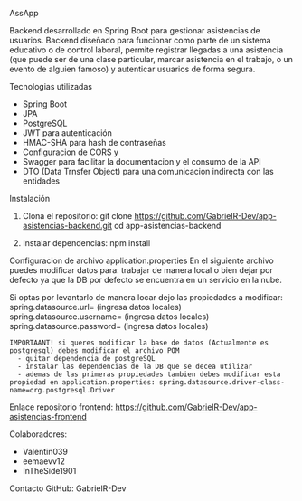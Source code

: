 AssApp

Backend desarrollado en Spring Boot para gestionar asistencias de usuarios. Backend diseñado para funcionar como parte de un sistema educativo o de control laboral, permite registrar llegadas a una asistencia (que puede ser de una clase 
particular, marcar asistencia en el trabajo, o un evento de alguien famoso) y autenticar usuarios de forma segura.

Tecnologias utilizadas
- Spring Boot
- JPA
- PostgreSQL
- JWT para autenticación  
- HMAC-SHA para hash de contraseñas  
- Configuracion de CORS y
- Swagger para facilitar la documentacion y el consumo de la API
- DTO (Data Trnsfer Object) para una comunicacion indirecta con las entidades

Instalación

1. Clona el repositorio:
   git clone https://github.com/GabrielR-Dev/app-asistencias-backend.git
   cd app-asistencias-backend

2. Instalar dependencias:
   npm install


Configuracion de archivo application.properties
  En el siguiente archivo puedes modificar datos para: trabajar de manera local o bien dejar por defecto ya que la DB por defecto se encuentra en un servicio en la nube.

  Si optas por levantarlo de manera locar dejo las propiedades a modificar:
    spring.datasource.url= (ingresa datos locales)
    spring.datasource.username= (ingresa datos locales)
    spring.datasource.password= (ingresa datos locales)

    IMPORTAANT! si queres modificar la base de datos (Actualmente es postgresql) debes modificar el archivo POM 
      - quitar dependencia de postgreSQL
      - instalar las dependencias de la DB que se decea utilizar
      - ademas de las primeras propiedades tambien debes modificar esta propiedad en application.properties: spring.datasource.driver-class-name=org.postgresql.Driver

Enlace repositorio frontend: https://github.com/GabrielR-Dev/app-asistencias-frontend

Colaboradores:
   - Valentin039
   - eemaevv12
   - InTheSide1901

Contacto
GitHub: GabrielR-Dev

  
